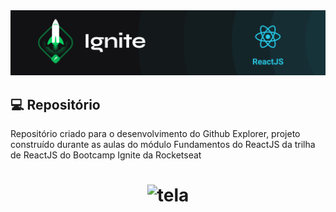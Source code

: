 <img alt="ignite-reactjs" title="ignite-reactjs" src=".github/cover-reactjs.png">

## 💻 Repositório
Repositório criado para o desenvolvimento do Github Explorer, projeto construído durante as aulas do módulo Fundamentos do ReactJS da trilha de ReactJS do Bootcamp Ignite da Rocketseat

<h1 align="center">
  <img alt="tela" title="tela" src=".github/tela.png">
</h1>
